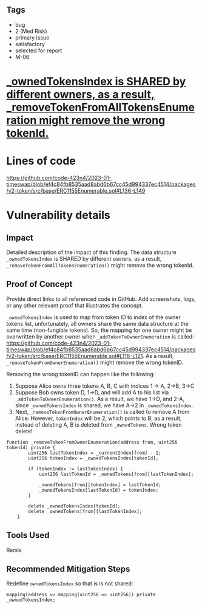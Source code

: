 ## Tags

- bug
- 2 (Med Risk)
- primary issue
- satisfactory
- selected for report
- M-06

# [_ownedTokensIndex is SHARED by different owners, as a result, _removeTokenFromAllTokensEnumeration might remove the wrong tokenId. ](https://github.com/code-423n4/2023-01-timeswap-findings/issues/168) 

# Lines of code

https://github.com/code-423n4/2023-01-timeswap/blob/ef4c84fb8535aad8abd6b67cc45d994337ec4514/packages/v2-token/src/base/ERC1155Enumerable.sol#L136-L149


# Vulnerability details

## Impact
Detailed description of the impact of this finding.
The data structure 
``_ownedTokensIndex`` is SHARED by different owners, as a result, ``_removeTokenFromAllTokensEnumeration()`` might remove the wrong tokenId. 

## Proof of Concept
Provide direct links to all referenced code in GitHub. Add screenshots, logs, or any other relevant proof that illustrates the concept.

  
``_ownedTokensIndex`` is used to map from token ID to index of the owner tokens list, unfortunately, all owners share the same data structure at the same time (non-fungible tokens). So, the mapping for one owner might be overwritten by another owner when ``_addTokenToOwnerEnumeration`` is called:
https://github.com/code-423n4/2023-01-timeswap/blob/ef4c84fb8535aad8abd6b67cc45d994337ec4514/packages/v2-token/src/base/ERC1155Enumerable.sol#L116-L121.
As a result,    ``_removeTokenFromOwnerEnumeration()`` might remove the wrong tokenID. 

Removing the wrong tokenID can happen like the following:

1) Suppose Alice owns three tokens A, B, C with indices 1 -> A, 2->B, 3->C
2) Suppose Bob owns token D, 1->D, and will add A to his list via ``_addTokenToOwnerEnumeration()``. As a result, we have 1->D, and 2-A, since ``_ownedTokensIndex`` is shared, we have A->2 in ``_ownedTokensIndex``.
3) Next, ``_removeTokenFromOwnerEnumeration()`` is called to remove A from Alice. However, ``tokenIndex`` will be 2, 
 which points to B, as a result, instead of deleting A, B is deleted from ``_ownedTokens``. Wrong token delete!

```
function _removeTokenFromOwnerEnumeration(address from, uint256 tokenId) private {
        uint256 lastTokenIndex = _currentIndex[from] - 1;
        uint256 tokenIndex = _ownedTokensIndex[tokenId];

        if (tokenIndex != lastTokenIndex) {
            uint256 lastTokenId = _ownedTokens[from][lastTokenIndex];

            _ownedTokens[from][tokenIndex] = lastTokenId;
            _ownedTokensIndex[lastTokenId] = tokenIndex;
        }

        delete _ownedTokensIndex[tokenId];
        delete _ownedTokens[from][lastTokenIndex];
    }
```




## Tools Used
Remix

## Recommended Mitigation Steps
Redefine ``ownedTokensIndex`` so that is is not shared:
```
mapping(address => mapping(uint256 => uint256)) private _ownedTokensIndex;
```
